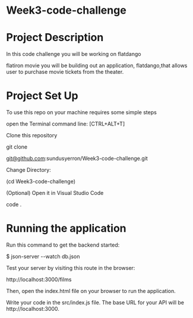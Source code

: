# Week3-code-challenge

# Project Description
In this code challenge you will be working on flatdango

flatiron movie  you will be building out an application,
flatdango,that allows user to purchase movie tickets from the theater.


# Project Set Up

To use this repo on your machine requires some simple steps

open the Terminal command line: [CTRL+ALT+T]

Clone this repository

git clone

git@github.com:sundusyerron/Week3-code-challenge.git

Change Directory: 

(cd Week3-code-challenge)

(Optional) Open it in Visual Studio Code

code .

# Running the application

Run this command to get the backend started:

$ json-server --watch db.json

Test your server by visiting this route in the browser:

http://localhost:3000/films

Then, open the index.html file on your browser to run the application.

Write your code in the src/index.js file. The base URL for your API will be http://localhost:3000.



